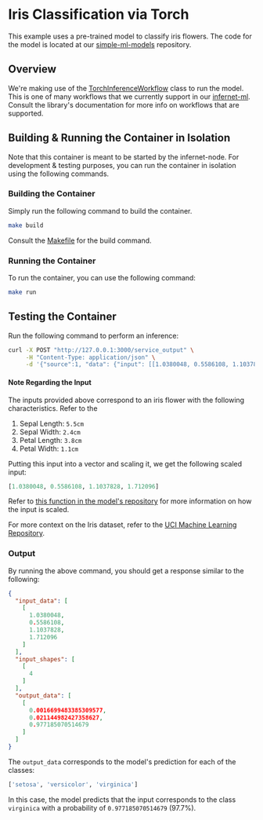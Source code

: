 # Iris Classification via Torch

This example uses a pre-trained model to classify iris flowers. The code for the model
is located at
our [simple-ml-models](https://github.com/ritual-net/simple-ml-models/tree/main/iris_classification)
repository.

## Overview

We're making use of
the [TorchInferenceWorkflow](https://github.com/ritual-net/infernet-ml/blob/main/src/ml/workflows/inference/torch_inference_workflow.py)
class to run the model. This is one of many workflows that we currently support in our
[infernet-ml](https://github.com/ritual-net/infernet-ml). Consult the library's
documentation for more info on workflows that
are supported.

## Building & Running the Container in Isolation

Note that this container is meant to be started by the infernet-node. For development &
testing purposes, you can run the container in isolation using the following commands.

### Building the Container

Simply run the following command to build the container.

```bash
make build
```

Consult the [Makefile](./Makefile) for the build command.

### Running the Container

To run the container, you can use the following command:

```bash
make run
```

## Testing the Container

Run the following command to perform an inference:

```bash
curl -X POST "http://127.0.0.1:3000/service_output" \
     -H "Content-Type: application/json" \
     -d '{"source":1, "data": {"input": [[1.0380048, 0.5586108, 1.1037828, 1.712096]]}}'
```

#### Note Regarding the Input

The inputs provided above correspond to an iris flower with the following
characteristics. Refer to the

1. Sepal Length: `5.5cm`
2. Sepal Width: `2.4cm`
3. Petal Length: `3.8cm`
4. Petal Width: `1.1cm`

Putting this input into a vector and scaling it, we get the following scaled input:

```python
[1.0380048, 0.5586108, 1.1037828, 1.712096]
```

Refer
to [this function in the model's repository](https://github.com/ritual-net/simple-ml-models/blob/03ebc6fb15d33efe20b7782505b1a65ce3975222/iris_classification/iris_inference_pytorch.py#L13)
for more information on how the input is scaled.

For more context on the Iris dataset, refer to
the [UCI Machine Learning Repository](https://archive.ics.uci.edu/ml/datasets/iris).

### Output

By running the above command, you should get a response similar to the following:

```json
{
  "input_data": [
    [
      1.0380048,
      0.5586108,
      1.1037828,
      1.712096
    ]
  ],
  "input_shapes": [
    [
      4
    ]
  ],
  "output_data": [
    [
      0.0016699483385309577,
      0.021144982427358627,
      0.977185070514679
    ]
  ]
}
```

The `output_data` corresponds to the model's prediction for each of the classes:

```python
['setosa', 'versicolor', 'virginica']
```

In this case, the model predicts that the input corresponds to the class `virginica`
with
a probability of `0.977185070514679` (97.7%).
